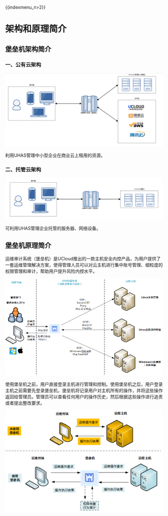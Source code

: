 {{indexmenu_n>2}}

# 架构和原理简介

## 堡垒机架构简介

### 一、公有云架构

![](/images/architecture01.png)

利用UHAS管理中小型企业在商业云上租用的资源。

### 二、托管云架构

![](/images/architecture02.png)

可利用UHAS管理企业托管的服务器、网络设备。

## 堡垒机原理简介

运维审计系统（堡垒机）是UCloud推出的一款主机安全内控产品，为用户提供了一套运维管理解决方案，使得管理人员可以对云主机进行集中账号管理、细粒度的权限管理和审计，帮助用户提升风险内控水平。

![](/images/principle.png)

使用堡垒机之前，用户直接登录主机进行管理和控制。使用堡垒机之后，用户登录主机之前需要先登录堡垒机，堡垒机将记录用户对主机所有的操作，并将这些操作返回给管理员。管理员可以查看任何用户的操作历史，然后根据这些操作进行追责或者提出整改要求。

![](/images/before_after.png)

